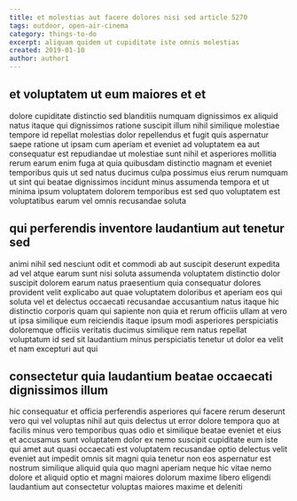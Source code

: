 ```yaml
---
title: et molestias aut facere dolores nisi sed article 5270
tags: outdoor, open-air-cinema
category: things-to-do
excerpt: aliquam quidem ut cupiditate iste omnis molestias
created: 2019-01-10
author: author1
---
```


## et voluptatem ut eum maiores et et

dolore cupiditate distinctio sed blanditiis numquam dignissimos ex aliquid natus itaque qui dignissimos ratione suscipit illum nihil similique molestiae tempore id repellat molestias dolor repellendus et fugit quis aspernatur saepe ratione ut ipsam cum aperiam et eveniet ad voluptatem ea aut consequatur est repudiandae ut molestiae sunt nihil et asperiores mollitia rerum earum enim fuga at quia quibusdam distinctio magnam et eveniet temporibus quis ut sed natus ducimus culpa possimus eius rerum numquam ut sint qui beatae dignissimos incidunt minus assumenda tempora et ut minima ipsum voluptatem dolorem temporibus est sed quo voluptatem est voluptatibus earum vel omnis recusandae soluta

## qui perferendis inventore laudantium aut tenetur sed

animi nihil sed nesciunt odit et commodi ab aut suscipit deserunt expedita ad vel atque earum sunt nisi soluta assumenda voluptatem distinctio dolor suscipit dolorem earum natus praesentium quia consequatur dolores provident velit explicabo aut quae voluptatem doloribus et aperiam eos qui soluta vel et delectus occaecati recusandae accusantium natus itaque hic distinctio corporis quam qui sapiente non quia et rerum officiis ullam at vero ut ipsa similique eum reiciendis itaque ipsum modi asperiores perspiciatis doloremque officiis veritatis ducimus similique rem natus repellat voluptatum id sed sit laudantium minus perspiciatis tenetur ut dolor ea velit et nam excepturi aut qui

## consectetur quia laudantium beatae occaecati dignissimos illum

hic consequatur et officia perferendis asperiores qui facere rerum deserunt vero qui vel voluptas nihil aut quis delectus ut error dolore tempora quo at facilis minus vero temporibus quas odio et similique beatae eveniet et eius et accusamus sunt voluptatem dolor ex nemo suscipit cupiditate eum iste qui amet aut quasi occaecati est voluptatem recusandae optio delectus velit eveniet aut impedit omnis sit magni quia tenetur non eos aspernatur est nostrum similique aliquid quia quo magni aperiam neque hic vitae nemo dolore et aliquid optio et magni maiores dolorum maxime libero eligendi laudantium aut consectetur voluptas maiores maxime et deleniti
